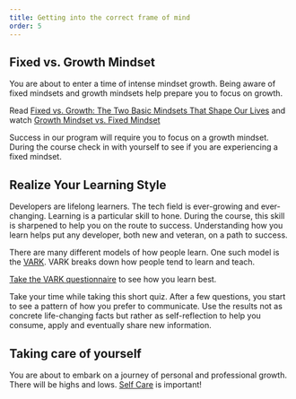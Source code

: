 ```yaml
---
title: Getting into the correct frame of mind
order: 5
---
```


## Fixed vs. Growth Mindset

You are about to enter a time of intense mindset growth. Being aware of fixed
mindsets and growth mindsets help prepare you to focus on growth.

Read
[Fixed vs. Growth: The Two Basic Mindsets That Shape Our Lives](http://www.brainpickings.org/2014/01/29/carol-dweck-mindset/)
and watch
[Growth Mindset vs. Fixed Mindset](https://www.youtube.com/watch?v=M1CHPnZfFmU)

Success in our program will require you to focus on a growth mindset. During the
course check in with yourself to see if you are experiencing a fixed mindset.

## Realize Your Learning Style

Developers are lifelong learners. The tech field is ever-growing and
ever-changing. Learning is a particular skill to hone. During the course, this
skill is sharpened to help you on the route to success. Understanding how you
learn helps put any developer, both new and veteran, on a path to success.

There are many different models of how people learn. One such model is the
[VARK](http://vark-learn.com/introduction-to-vark/). VARK breaks down how people
tend to learn and teach.

[Take the VARK questionnaire](http://vark-learn.com/the-vark-questionnaire/) to
see how you learn best.

Take your time while taking this short quiz. After a few questions, you start to
see a pattern of how you prefer to communicate. Use the results not as concrete
life-changing facts but rather as self-reflection to help you consume, apply and
eventually share new information.

## Taking care of yourself

You are about to embark on a journey of personal and professional growth. There
will be highs and lows.
[Self Care](https://www.getselfhelp.co.uk/docs/Steps%20to%20Wellbeing.pdf) is
important!
